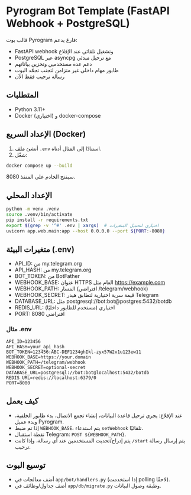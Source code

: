 # Pyrogram Bot Template (FastAPI Webhook + PostgreSQL)

قالب بوت Pyrogram فارغ يدعم:
- FastAPI webhook وتشغيل تلقائي عند الإقلاع
- PostgreSQL عبر asyncpg مع ترحيل مبدئي
- دعم عدة مستخدمين وتخزين بياناتهم
- طابور مهام داخلي غير متزامن لتجنب تجمّد البوت
- رسالة ترحيب فقط الآن

## المتطلبات
- Python 3.11+
- Docker (اختياري) و docker-compose

## الإعداد السريع (Docker)
1. أنشئ ملف `.env` استنادًا إلى المثال أدناه.
2. شغّل:
```bash
docker compose up --build
```
سيفتح الخادم على المنفذ 8080.

## الإعداد المحلي
```bash
python -m venv .venv
source .venv/bin/activate
pip install -r requirements.txt
export $(grep -v '^#' .env | xargs)  # اختياري لتحميل المتغيرات
uvicorn app.web.main:app --host 0.0.0.0 --port ${PORT:-8080}
```

## متغيرات البيئة (.env)
- API_ID: من my.telegram.org
- API_HASH: من my.telegram.org
- BOT_TOKEN: من BotFather
- WEBHOOK_BASE: عنوان HTTPS العام مثل https://example.com
- WEBHOOK_PATH: المسار (افتراضي /telegram/webhook)
- WEBHOOK_SECRET: قيمة سرية اختيارية لتطابق هيدر Telegram
- DATABASE_URL: مثل postgresql://bot:bot@postgres:5432/botdb
- REDIS_URL: اختياري (مستخدم للطابور داخليًا)
- PORT: افتراضي 8080

### مثال .env
```env
API_ID=123456
API_HASH=your_api_hash
BOT_TOKEN=123456:ABC-DEF1234ghIkl-zyx57W2v1u123ew11
WEBHOOK_BASE=https://your.domain
WEBHOOK_PATH=/telegram/webhook
WEBHOOK_SECRET=optional-secret
DATABASE_URL=postgresql://bot:bot@localhost:5432/botdb
REDIS_URL=redis://localhost:6379/0
PORT=8080
```

## كيف يعمل
- عند الإقلاع: يجري ترحيل قاعدة البيانات، إنشاء تجمع الاتصال، بدء طابور الخلفية، وبدء عميل Pyrogram.
- إذا تم ضبط `WEBHOOK_BASE`، يتم استدعاء `setWebhook` تلقائيًا.
- نقطة استقبال Telegram: `POST ${WEBHOOK_PATH}`.
- يتم إدراج/تحديث المستخدمين عند أي رسالة، وإذا كانت `/start` يتم إرسال رسالة ترحيب.

## توسيع البوت
- أضف معالجات في `app/bot/handlers.py` (إذا استخدمت polling لاحقًا).
- أضف جداول/وظائف في `app/db/migrate.py` وطبقة وصول البيانات.